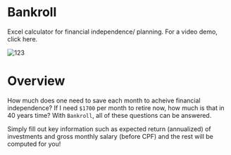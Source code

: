 # Bankroll

Excel calculator for financial independence/ planning. For a video demo, click here.

![123](https://user-images.githubusercontent.com/42400406/132969165-85e21c95-4c53-4507-ab52-d0297abb7c20.png)

# Overview

How much does one need to save each month to acheive financial independence? If I
need `$1700` per month to retire now, how much is that in 40 years time? With
`Bankroll`, all of these questions can be answered.

Simply fill out key information
such as expected return (annualized) of investments and gross monthly salary (before
CPF) and the rest will be computed for you!
